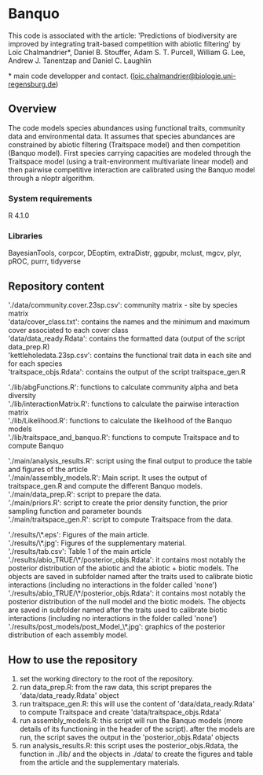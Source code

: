 # Banquo

This code is associated with the article: 'Predictions of biodiversity are improved by integrating trait-based competition with abiotic filtering' by Loïc Chalmandrier\*, Daniel B. Stouffer, Adam S. T. Purcell, William G. Lee, Andrew J. Tanentzap and Daniel C. Laughlin
 
\* main code developper and contact. (loic.chalmandrier@biologie.uni-regensburg.de)

## Overview  
The code models species abundances using functional traits, community data and environmental data. It assumes that species abundances are constrained by abiotic filtering (Traitspace model) and then competition (Banquo model). First species carrying capacities are modeled through the Traitspace model (using a trait-environment multivariate linear model) and then pairwise competitive interaction are calibrated using the Banquo model through a nloptr algorithm.


### System requirements
R 4.1.0

### Libraries
BayesianTools, corpcor, DEoptim, extraDistr, ggpubr, mclust, mgcv, plyr, pROC, purrr, tidyverse


## Repository content

<p> './data/community.cover.23sp.csv': community matrix - site by species matrix <br>
'data/cover_class.txt': contains the names and the minimum and maximum cover associated to each cover class <br>
'data/data_ready.Rdata': contains the formatted data (output of the script data_prep.R) <br>
'kettleholedata.23sp.csv': contains the functional trait data in each site and for each species <br>
'traitspace_objs.Rdata': contains the output of the script traitspace_gen.R </p>
<p>  './lib/abgFunctions.R': functions to calculate community alpha and beta diversity <br>
'./lib/interactionMatrix.R': functions to calculate the pairwise interaction matrix <br>
'./lib/Likelihood.R': functions to calculate the likelihood of the Banquo models<br> 
'./lib/traitspace_and_banquo.R': functions to compute Traitspace and to compute Banquo</p>
<p> './main/analysis_results.R': script using the final output to produce the table and figures of the article <br>
'./main/assembly_models.R': Main script. It uses the output of traitspace_gen.R and compute the different Banquo models.<br>
'./main/data_prep.R': script to prepare the data.<br>
'./main/priors.R': script to create the prior density function, the prior sampling function and parameter bounds <br>
'./main/traitspace_gen.R': script to compute Traitspace from the data.</p>
<p>  './results/\*.eps': Figures of the main article.<br>
'./results/\*.jpg': Figures of the supplementary material.<br>
'./results/tab.csv': Table 1 of the main article<br>
'./results/abio_TRUE/\*/posterior_objs.Rdata': it contains most notably the posterior distribution of the abiotic and the abiotic + biotic models. The objects are saved in subfolder named after the traits used to calibrate biotic interactions (including no interactions in the folder called 'none')<br>
'./results/abio_TRUE/\*/posterior_objs.Rdata': it contains most notably the posterior distribution of the null model and the biotic models. The objects are saved in subfolder named after the traits used to calibrate biotic interactions (including no interactions in the folder called 'none')<br>
'./results/post_models/post_Model_\*.jpg': graphics of the posterior distribution of each assembly model.</p>
         
## How to use the repository
1. set the working directory to the root of the repository.
2. run data_prep.R: from the raw data, this script prepares the 'data/data_ready.Rdata' object
3. run traitspace_gen.R: this will use the content of 'data/data_ready.Rdata' to compute Traitspace and create 'data/traitspace_objs.Rdata' 
4. run assembly_models.R: this script will run the Banquo models (more details of its functioning in the header of the script). after the models are run, the script saves the output in the 'posterior_objs.Rdata' objects
5. run analysis_results.R: this script uses the posterior_objs.Rdata, the function in ./lib/ and the objects in ./data/ to create the figures and table from the article and the supplementary materials.
